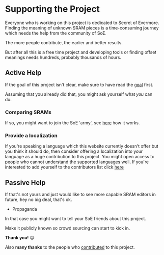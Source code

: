 ﻿# Supporting the Project

Everyone who is working on this project is dedicated to Secret of Evermore.
Finding the meaning of unknown SRAM pieces is a time-consuming journey which needs the help from the community of SoE.

The more people contribute, the earlier and better results.

But after all this is a free time project and developing tools or finding offset meanings needs hundreds, probably thousands of hours.

## Active Help
If the goal of this project isn't clear, make sure to have read the [goal](goal) first.

Assuming that you already did that, you might ask yourself what *you* can do.

### Comparing SRAMs

If so, you might want to join the SoE 'army', see [here](Contribute) how it works.

### Provide a localization

If you're speaking a language which this website currently doesn't offer but you think it should do, then consider offering a localization into your language as a huge contribution to this project. You might open access to people who cannot understand the supported languages well. If you're interested to add yourself to the contributors list click [here](mailto:evermore@xeth.de?subject=Format%20Exploration%20Project%20Localization)

## Passive Help
If that's not yours and just would like to see more capable SRAM editors in future, hey no big deal, that's ok.

* Propaganda

In that case you might want to tell your SoE friends about this project. 

Make it publicly known so crowd sourcing can start to kick in.

**Thank you!** 😊

Also **many thanks** to the people who [contributed](contributors) to this project.
